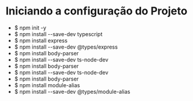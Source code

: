 # Iniciando a configuração do Projeto
- $ npm init -y
- $ npm install --save-dev typescript
- $ npm install express
- $ npm install --save-dev @types/express
- $ npm install body-parser
- $ npm install --save-dev ts-node-dev
- $ npm install body-parser
- $ npm install --save-dev ts-node-dev
- $ npm install body-parser
- $ npm install module-alias
- $ npm install --save-dev @types/module-alias